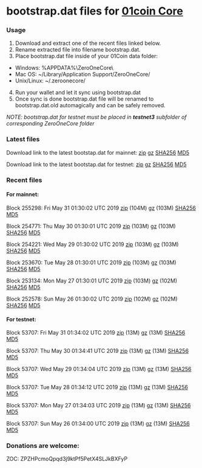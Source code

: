 # bootstrap.dat files for [01coin Core](https://01coin.io)

### Usage

1. Download and extract one of the recent files linked below.
2. Rename extracted file into filename bootstrap.dat.
3. Place bootstrap.dat file inside of your 01Coin data folder:
 - Windows: %APPDATA%\ZeroOneCore\
 - Mac OS: ~/Library/Application Support/ZeroOneCore/
 - Unix/Linux: ~/.zeroonecore/
4. Run your wallet and let it sync using bootstrap.dat
5. Once sync is done bootstrap.dat file will be renamed to bootstrap.dat.old automagically and can be safely removed.

_NOTE: bootstrap.dat for testnet must be placed in **testnet3** subfolder of corresponding ZeroOneCore folder_

### Latest files
Download link to the latest bootstap.dat for mainnet: [zip](https://files.01coin.io/mainnet/bootstrap.dat.zip) [gz](https://files.01coin.io/mainnet/bootstrap.dat.tar.gz) [SHA256](https://files.01coin.io/mainnet/sha256.txt) [MD5](https://files.01coin.io/mainnet/md5.txt)

Download link to the latest bootstap.dat for testnet: [zip](https://files.01coin.io/testnet/bootstrap.dat.zip) [gz](https://files.01coin.io/testnet/bootstrap.dat.tar.gz) [SHA256](https://files.01coin.io/testnet/sha256.txt) [MD5](https://files.01coin.io/testnet/md5.txt)

### Recent files

#### For mainnet:

Block 255298: Fri May 31 01:30:02 UTC 2019 [zip](https://files.01coin.io/mainnet/2019-05-31/bootstrap.dat.zip) (104M) [gz](https://files.01coin.io/mainnet/2019-05-31/bootstrap.dat.tar.gz) (103M) [SHA256](https://files.01coin.io/mainnet/2019-05-31/sha256.txt) [MD5](https://files.01coin.io/mainnet/2019-05-31/md5.txt)

Block 254771: Thu May 30 01:30:01 UTC 2019 [zip](https://files.01coin.io/mainnet/2019-05-30/bootstrap.dat.zip) (103M) [gz](https://files.01coin.io/mainnet/2019-05-30/bootstrap.dat.tar.gz) (103M) [SHA256](https://files.01coin.io/mainnet/2019-05-30/sha256.txt) [MD5](https://files.01coin.io/mainnet/2019-05-30/md5.txt)

Block 254221: Wed May 29 01:30:02 UTC 2019 [zip](https://files.01coin.io/mainnet/2019-05-29/bootstrap.dat.zip) (103M) [gz](https://files.01coin.io/mainnet/2019-05-29/bootstrap.dat.tar.gz) (103M) [SHA256](https://files.01coin.io/mainnet/2019-05-29/sha256.txt) [MD5](https://files.01coin.io/mainnet/2019-05-29/md5.txt)

Block 253670: Tue May 28 01:30:01 UTC 2019 [zip](https://files.01coin.io/mainnet/2019-05-28/bootstrap.dat.zip) (103M) [gz](https://files.01coin.io/mainnet/2019-05-28/bootstrap.dat.tar.gz) (103M) [SHA256](https://files.01coin.io/mainnet/2019-05-28/sha256.txt) [MD5](https://files.01coin.io/mainnet/2019-05-28/md5.txt)

Block 253134: Mon May 27 01:30:01 UTC 2019 [zip](https://files.01coin.io/mainnet/2019-05-27/bootstrap.dat.zip) (103M) [gz](https://files.01coin.io/mainnet/2019-05-27/bootstrap.dat.tar.gz) (102M) [SHA256](https://files.01coin.io/mainnet/2019-05-27/sha256.txt) [MD5](https://files.01coin.io/mainnet/2019-05-27/md5.txt)

Block 252578: Sun May 26 01:30:02 UTC 2019 [zip](https://files.01coin.io/mainnet/2019-05-26/bootstrap.dat.zip) (102M) [gz](https://files.01coin.io/mainnet/2019-05-26/bootstrap.dat.tar.gz) (102M) [SHA256](https://files.01coin.io/mainnet/2019-05-26/sha256.txt) [MD5](https://files.01coin.io/mainnet/2019-05-26/md5.txt)


#### For testnet:

Block 53707: Fri May 31 01:34:02 UTC 2019 [zip](https://files.01coin.io/testnet/2019-05-31/bootstrap.dat.zip) (13M) [gz](https://files.01coin.io/testnet/2019-05-31/bootstrap.dat.tar.gz) (13M) [SHA256](https://files.01coin.io/testnet/2019-05-31/sha256.txt) [MD5](https://files.01coin.io/testnet/2019-05-31/md5.txt)

Block 53707: Thu May 30 01:34:41 UTC 2019 [zip](https://files.01coin.io/testnet/2019-05-30/bootstrap.dat.zip) (13M) [gz](https://files.01coin.io/testnet/2019-05-30/bootstrap.dat.tar.gz) (13M) [SHA256](https://files.01coin.io/testnet/2019-05-30/sha256.txt) [MD5](https://files.01coin.io/testnet/2019-05-30/md5.txt)

Block 53707: Wed May 29 01:34:04 UTC 2019 [zip](https://files.01coin.io/testnet/2019-05-29/bootstrap.dat.zip) (13M) [gz](https://files.01coin.io/testnet/2019-05-29/bootstrap.dat.tar.gz) (13M) [SHA256](https://files.01coin.io/testnet/2019-05-29/sha256.txt) [MD5](https://files.01coin.io/testnet/2019-05-29/md5.txt)

Block 53707: Tue May 28 01:34:12 UTC 2019 [zip](https://files.01coin.io/testnet/2019-05-28/bootstrap.dat.zip) (13M) [gz](https://files.01coin.io/testnet/2019-05-28/bootstrap.dat.tar.gz) (13M) [SHA256](https://files.01coin.io/testnet/2019-05-28/sha256.txt) [MD5](https://files.01coin.io/testnet/2019-05-28/md5.txt)

Block 53707: Mon May 27 01:34:03 UTC 2019 [zip](https://files.01coin.io/testnet/2019-05-27/bootstrap.dat.zip) (13M) [gz](https://files.01coin.io/testnet/2019-05-27/bootstrap.dat.tar.gz) (13M) [SHA256](https://files.01coin.io/testnet/2019-05-27/sha256.txt) [MD5](https://files.01coin.io/testnet/2019-05-27/md5.txt)

Block 53707: Sun May 26 01:34:00 UTC 2019 [zip](https://files.01coin.io/testnet/2019-05-26/bootstrap.dat.zip) (13M) [gz](https://files.01coin.io/testnet/2019-05-26/bootstrap.dat.tar.gz) (13M) [SHA256](https://files.01coin.io/testnet/2019-05-26/sha256.txt) [MD5](https://files.01coin.io/testnet/2019-05-26/md5.txt)


### Donations are welcome:

ZOC: ZPZHPcmoQpqd3j9ktPf5PetX4SLJkBXFyP
